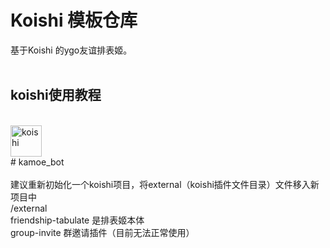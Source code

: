 # Koishi 模板仓库  <br>
基于Koishi 的ygo友谊排表姬。  <br>
  <br>
## koishi使用教程  <br>
<br>
<a href="[https://github.com/haoxianrui/youlai-boot](https://koishi.chat/manual/starter/boilerplate.html)" target="_blank">
  <img alt="koishi" width="50" height="50" src="https://koishi.chat/logo.png">
</a>
 <br>
#   k a m o e _ b o t  <br>
<br>
建议重新初始化一个koishi项目，将external（koishi插件文件目录）文件移入新项目中  
<br>  /external  
<br>  friendship-tabulate 是排表姬本体  
<br>  group-invite 群邀请插件（目前无法正常使用）  
 
 
